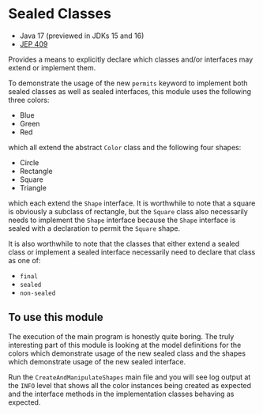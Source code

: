 # Sealed Classes

* Java 17 (previewed in JDKs 15 and 16)
* [JEP 409](https://openjdk.java.net/jeps/409)

Provides a means to explicitly declare which classes and/or
interfaces may extend or implement them.

To demonstrate the usage of the new `permits` keyword to
implement both sealed classes as well as sealed interfaces,
this module uses the following three colors:

* Blue
* Green
* Red

which all extend the abstract `Color` class and the following four
shapes:

* Circle
* Rectangle
* Square
* Triangle

which each extend the `Shape` interface. It is worthwhile to note
that a square is obviously a subclass of rectangle, but the `Square`
class also necessarily needs to implement the `Shape` interface
because the `Shape` interface is sealed with a declaration to permit
the `Square` shape.

It is also worthwhile to note that the classes that either extend a
sealed class or implement a sealed interface necessarily need to
declare that class as one of:

* `final`
* `sealed`
* `non-sealed`

## To use this module

The execution of the main program is honestly quite boring. The
truly interesting part of this module is looking at the model
definitions for the colors which demonstrate usage of the new
sealed class and the shapes which demonstrate usage of the new
sealed interface.

Run the `CreateAndManipulateShapes` main file and you will see log
output at the `INFO` level that shows all the color instances being
created as expected and the interface methods in the implementation
classes behaving as expected.
